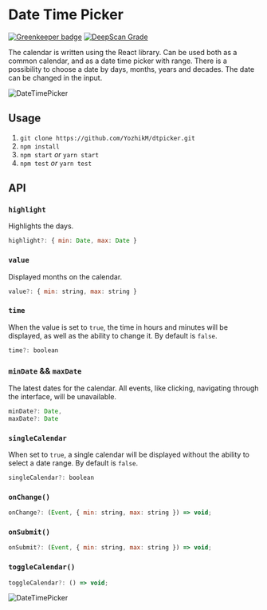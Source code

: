 # Date Time Picker

[![Greenkeeper badge](https://badges.greenkeeper.io/YozhikM/dtpicker.svg)](https://greenkeeper.io/)
[![DeepScan Grade](https://deepscan.io/api/projects/1543/branches/5299/badge/grade.svg)](https://deepscan.io/dashboard/#view=project&pid=1543&bid=5299)

The calendar is written using the React library. Can be used both as a common calendar, and as a date time picker with range.
There is a possibility to choose a date by days, months, years and decades.
The date can be changed in the input.

![DateTimePicker](http://mysolaris.xyz/%D0%A1%D0%BD%D0%B8%D0%BC%D0%BE%D0%BA%20%D1%8D%D0%BA%D1%80%D0%B0%D0%BD%D0%B0%202017-10-16%20%D0%B2%204.26.32%20%D0%9F%D0%9F.png)

## Usage

1.  `git clone https://github.com/YozhikM/dtpicker.git`
2.  `npm install`
3.  `npm start` _or_ `yarn start`
4.  `npm test` _or_ `yarn test`

## API

### `highlight`

Highlights the days.

```js
highlight?: { min: Date, max: Date }
```

### `value`

Displayed months on the calendar.

```js
value?: { min: string, max: string }
```

### `time`

When the value is set to `true`, the time in hours and minutes will be displayed, as well as the ability to change it. By default is `false`.

```js
time?: boolean
```

### `minDate` && `maxDate`

The latest dates for the calendar. All events, like clicking, navigating through the interface, will be unavailable.

```js
minDate?: Date,
maxDate?: Date
```

### `singleCalendar`

When set to `true`, a single calendar will be displayed without the ability to select a date range. By default is `false`.

```js
singleCalendar?: boolean
```

### `onChange()`

```js
onChange?: (Event, { min: string, max: string }) => void;
```

### `onSubmit()`

```js
onSubmit?: (Event, { min: string, max: string }) => void;
```

### `toggleCalendar()`

```js
toggleCalendar?: () => void;
```

![DateTimePicker](http://mysolaris.xyz/single.png)
